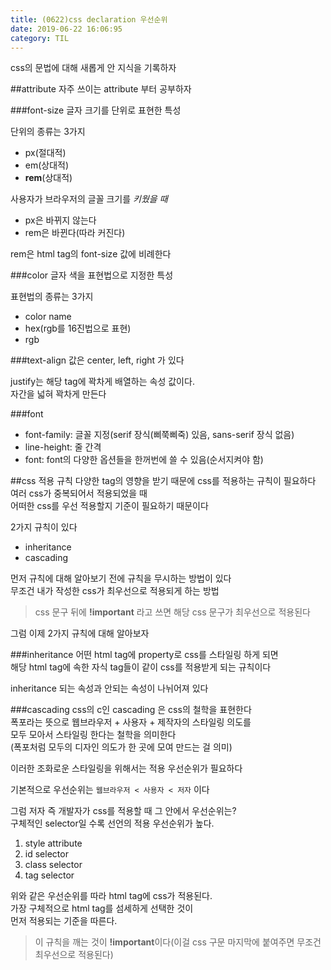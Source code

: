 ```yaml
---
title: (0622)css declaration 우선순위
date: 2019-06-22 16:06:95
category: TIL
---
```


css의 문법에 대해 새롭게 안 지식을 기록하자

##attribute
자주 쓰이는 attribute 부터 공부하자

###font-size
글자 크기를 단위로 표현한 특성  
  
단위의 종류는 3가지

- px(절대적)
- em(상대적)
- **rem**(상대적)

사용자가 브라우저의 글꼴 크기를 _키웠을 때_  

- px은 바뀌지 않는다
- rem은 바뀐다(따라 커진다)

rem은 html tag의 font-size 값에 비례한다  

###color
글자 색을 표현법으로 지정한 특성

표현법의 종류는 3가지

- color name
- hex(rgb를 16진법으로 표현)
- rgb

###text-align
값은 center, left, right 가 있다  
  
justify는 해당 tag에 꽉차게 배열하는 속성 값이다.  
자간을 넓혀 꽉차게 만든다  

###font

- font-family: 글꼴 지정(serif 장식(삐쭉삐죽) 있음, sans-serif 장식 없음)
- line-height: 줄 간격
- font: font의 다양한 옵션들을 한꺼번에 쓸 수 있음(순서지켜야 함)

##css 적용 규칙
다양한 tag의 영향을 받기 때문에 css를 적용하는 규칙이 필요하다  
여러 css가 중복되어서 적용되었을 때  
어떠한 css를 우선 적용할지 기준이 필요하기 때문이다  
  
2가지 규칙이 있다

- inheritance
- cascading

먼저 규칙에 대해 알아보기 전에 규칙을 무시하는 방법이 있다  
무조건 내가 작성한 css가 최우선으로 적용되게 하는 방법

> css 문구 뒤에 **!important** 라고 쓰면 해당 css 문구가 최우선으로 적용된다

그럼 이제 2가지 규칙에 대해 알아보자

###inheritance
어떤 html tag에 property로 css를 스타일링 하게 되면  
해당 html tag에 속한 자식 tag들이 같이 css를 적용받게 되는 규칙이다  
  
inheritance 되는 속성과 안되는 속성이 나뉘어져 있다  

###cascading
css의 c인 cascading 은 css의 철학을 표현한다  
폭포라는 뜻으로 웹브라우저 + 사용자 + 제작자의 스타일링 의도를  
모두 모아서 스타일링 한다는 철학을 의미한다  
(폭포처럼 모두의 디자인 의도가 한 곳에 모여 만드는 걸 의미)  
  
이러한 조화로운 스타일링을 위해서는 적용 우선순위가 필요하다  
  
기본적으로 우선순위는 `웹브라우저 < 사용자 < 저자` 이다
  
그럼 저자 즉 개발자가 css를 적용할 때 그 안에서 우선순위는?  
구체적인 selector일 수록 선언의 적용 우선순위가 높다.  

1. style attribute
2. id selector
3. class selector
4. tag selector

위와 같은 우선순위를 따라 html tag에 css가 적용된다.  
가장 구체적으로 html tag를 섬세하게 선택한 것이  
먼저 적용되는 기준을 따른다.  
  
> 이 규칙을 깨는 것이 **!important**이다(이걸 css 구문 마지막에 붙여주면 무조건 최우선으로 적용된다)

